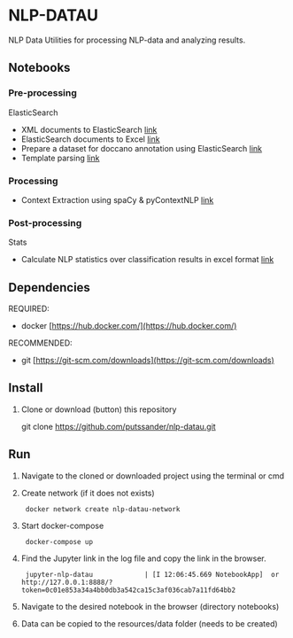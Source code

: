 # NLP-DATAU #

NLP Data Utilities for processing NLP-data and analyzing results.

## Notebooks ##

### Pre-processing ### 

ElasticSearch
- XML documents to ElasticSearch [link](notebooks/xlsx_template_parsing.ipynb) 
- ElasticSearch documents to Excel [link](notebooks/es_to_xlsx.ipynb)
- Prepare a dataset for doccano annotation using ElasticSearch [link](notebooks/es_to_doccano.ipynb)
- Template parsing [link](notebooks/xlsx_template_parsing.ipynb)

### Processing ### 

- Context Extraction using spaCy & pyContextNLP [link](notebooks/context_extraction.ipynb)

### Post-processing ### 

Stats
- Calculate NLP statistics over classification results in excel format [link](notebooks/xlsx_nlp_stats.ipynb)

## Dependencies ##

REQUIRED:
- docker [https://hub.docker.com/](https://hub.docker.com/) 

RECOMMENDED:
- git [https://git-scm.com/downloads](https://git-scm.com/downloads) 



## Install ##

1. Clone or download (button) this repository

    git clone https://github.com/putssander/nlp-datau.git

## Run ##
1. Navigate to the cloned or downloaded project using the terminal or cmd
    
2. Create network (if it does not exists)

        docker network create nlp-datau-network    

2. Start docker-compose

        docker-compose up
    
3. Find the Jupyter link in the log file and copy the link in the browser. 

        jupyter-nlp-datau             | [I 12:06:45.669 NotebookApp]  or http://127.0.0.1:8888/?token=0c01e853a34a4bb0db3a542ca15c3af036cab7a11fd64bb2

6. Navigate to the desired notebook in the browser (directory notebooks)

7. Data can be copied to the resources/data folder (needs to be created)
